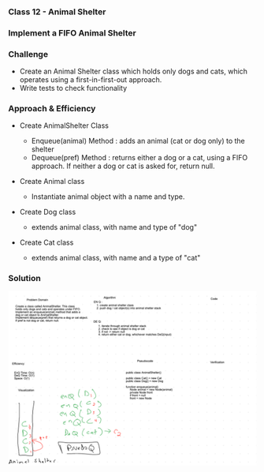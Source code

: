 ### Class 12 - Animal Shelter

### Implement a FIFO Animal Shelter

### Challenge

- Create an Animal Shelter class which holds only dogs and cats, which operates using a first-in-first-out approach.
- Write tests to check functionality

### Approach & Efficiency
- Create AnimalShelter Class
  - Enqueue(animal) Method : adds an animal (cat or dog only) to the shelter
  - Dequeue(pref) Method : returns either a dog or a cat, using a FIFO approach. If neither a dog or cat is asked for, return null.

- Create Animal class
  - Instantiate animal object with a name and type.

- Create Dog class
  - extends animal class, with name and type of "dog"

- Create Cat class
  - extends animal class, with name and a type of "cat"

### Solution

![Animal Shelter Whiteboard](src/main/resources/WhiteboardChallenge12.png)